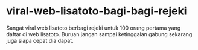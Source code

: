 # viral-web-lisatoto-bagi-bagi-rejeki
Sangat viral web lisatoto berbagi rejeki untuk 100 orang pertama yang daftar di web lisatoto. Buruan jangan sampai ketinggalan gabung sekarang juga siapa cepat dia dapat.
